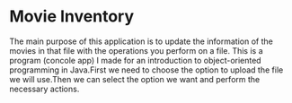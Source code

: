 # Movie Inventory

The main purpose of this application is to update the information of the movies in that file with the operations you perform on a file. This is a program (concole app) I made for an introduction to object-oriented programming in Java.First we need to choose the option to upload the file we will use.Then we can select the option we want and perform the necessary actions.
